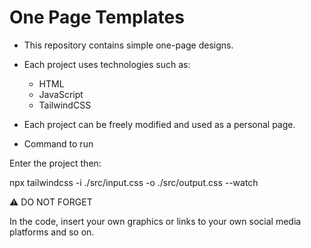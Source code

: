 # One Page Templates

- This repository contains simple one-page designs.

- Each project uses technologies such as:
    - HTML
    - JavaScript
    - TailwindCSS

- Each project can be freely modified and used as a personal page.

- Command to run

Enter the project then:

npx tailwindcss -i ./src/input.css -o ./src/output.css --watch

:warning: DO NOT FORGET

In the code, insert your own graphics or links to your own social media platforms and so on.